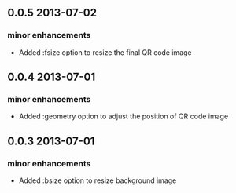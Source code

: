 ## 0.0.5 2013-07-02
### minor enhancements
  * Added :fsize option to resize the final QR code image

## 0.0.4 2013-07-01
### minor enhancements
  * Added :geometry option to adjust the position of QR code image
  
## 0.0.3 2013-07-01
### minor enhancements
  * Added :bsize option to resize background image